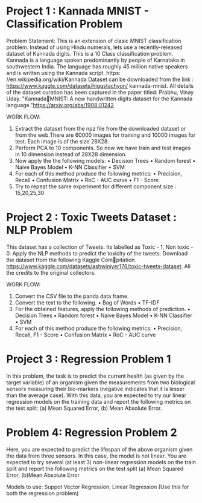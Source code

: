# Project 1 : Kannada MNIST - Classification Problem

Problem Statement: 
  This is an extension of clasic MNIST classification problem. Instead of using
Hindu numerals, lets use a recently-released dataset of Kannada digits. This is a 10 Class classification
problem.
Kannada is a language spoken predominantly by people of Karnataka in southwestern India. The
language has roughly 45 million native speakers and is written using the Kannada script. https:
//en.wikipedia.org/wiki/Kannada
Dataset can be downloaded from the link : https://www.kaggle.com/datasets/higgstachyon/
kannada-mnist.
All details of the dataset curation has been captured in the paper titled: Prabhu, Vinay Uday. 
"KannadaMNIST: A new handwritten digits dataset for the Kannada language."https://arxiv.org/abs/1908.01242

WORK FLOW:
1. Extract the dataset from the npz file from the downloaded dataset or from the web.There are
   60000 images for training and 10000 images for test. Each image is of the size 28X28.
2. Perform PCA to 10 components. So now we have train and test images in 10 dimension instead
   of 28X28 dimension.
3. Now apply the the following models:
   • Decision Trees
   • Random forest
   • Naive Bayes Model
   • K-NN Classifier
   • SVM
4. For each of this method produce the following metrics:
   • Precision, Recall
   • Confusion Matrix
   • RoC - AUC curve
   • F1 - Score
5. Try to repeat the same experiment for different component size : 15,20,25,30
   
# Project 2 : Toxic Tweets Dataset : NLP Problem

  This dataset has a collection of Tweets. Its labelled as Toxic - 1, Non toxic - 0. Apply the NLP
methods to predict the toxicity of the tweets. Download the dataset from the following Kaggle Compitation https://www.kaggle.com/datasets/ashwiniyer176/toxic-tweets-dataset. All the credits to the original collectors.

WORK FLOW:
1. Convert the CSV file to the panda data frame.
2. Convert the text to the following.
   • Bag of Words
   • TF-IDF
3. For the obtained features, apply the following methods of prediction.
   • Decision Trees
   • Random forest
   • Naive Bayes Model
   • K-NN Classifier
   • SVM
4. For each of this method produce the following metrics:
   • Precision, Recall, F1 - Score
   • Confusion Matrix
  • RoC - AUC curve

# Project 3 : Regression Problem 1

  In this problem, the task is to predict the current health (as given by the target variable) of an organism
given the measurements from two biological sensors measuring their bio-markers (negative indicates
that it is lesser than the average case). With this data, you are expected to try our linear regression
models on the training data and report the following metrics on the test split: 
     (a) Mean Squared Error,
     (b) Mean Absolute Error.


# Problem 4: Regression Problem 2
Here, you are expected to predict the lifespan of the above organism given the data from three sensors.
In this case, the model is not linear. You are expected to try several (at least 3) non-linear regression
models on the train split and report the following metrics on the test split 
    (a) Mean Squared Error, 
    (b)Mean Absolute Error

Models to use: Suppot Vector Regression, Linear Regression (Use this for both the regression
problem)
